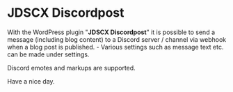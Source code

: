 # JDSCX Discordpost

With the WordPress plugin "**JDSCX Discordpost**" it is possible to send a message (including blog content) to a Discord server / channel via webhook when a blog post is published. - Various settings such as message text etc. can be made under settings.

Discord emotes and markups are supported.

Have a nice day.
